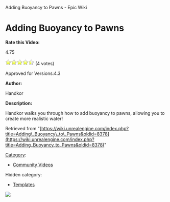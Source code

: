 Adding Buoyancy to Pawns - Epic Wiki                    

Adding Buoyancy to Pawns
========================

**Rate this Video:**

4.75

![](/extensions/VoteNY/images/star_on.gif)![](/extensions/VoteNY/images/star_on.gif)![](/extensions/VoteNY/images/star_on.gif)![](/extensions/VoteNY/images/star_on.gif)![](/extensions/VoteNY/images/star_half.gif) (4 votes)

Approved for Versions:4.3

**Author:**

Handkor

**Description:**

Handkor walks you through how to add buoyancy to pawns, allowing you to create more realistic water!

Retrieved from "[https://wiki.unrealengine.com/index.php?title=Adding\_Buoyancy\_to\_Pawns&oldid=8378](https://wiki.unrealengine.com/index.php?title=Adding_Buoyancy_to_Pawns&oldid=8378)"

[Category](/Special:Categories "Special:Categories"):

*   [Community Videos](/Category:Community_Videos "Category:Community Videos")

Hidden category:

*   [Templates](/Category:Templates "Category:Templates")

  ![](https://tracking.unrealengine.com/track.png)